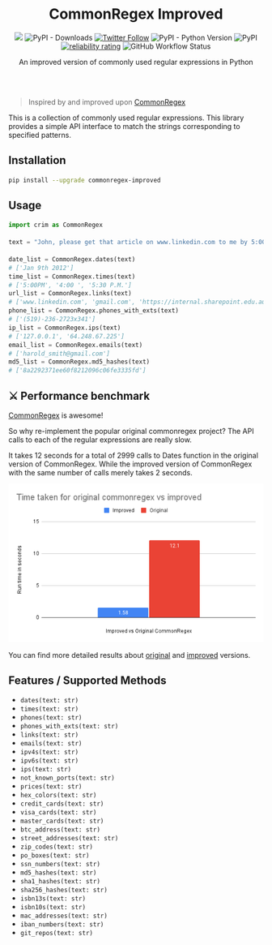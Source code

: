 <br><br>

<h1 align="center">CommonRegex Improved</h1>

<p align="center">
  <a href="/LICENSE"><img src="https://img.shields.io/badge/license-MIT-blue.svg"/></a>
  <!-- <img alt="PyPI - Downloads" src="https://pepy.tech/badge/commonregex-improved/month"> -->
   <img alt="PyPI - Downloads" src="https://pepy.tech/badge/commonregex-improved">
   <a href="https://twitter.com/brootware"><img src="https://img.shields.io/twitter/follow/brootware?style=social" alt="Twitter Follow"></a>
   <img alt="PyPI - Python Version" src="https://img.shields.io/pypi/pyversions/commonregex-improved"> <img alt="PyPI" src="https://img.shields.io/pypi/v/commonregex-improved">
   <a href="https://sonarcloud.io/summary/new_code?id=brootware_commonregex-improved"><img src="https://sonarcloud.io/api/project_badges/measure?project=brootware_commonregex-improved&metric=alert_status" alt="reliability rating"></a>
   <img alt="GitHub Workflow Status" src="https://img.shields.io/github/workflow/status/brootware/commonregex-improved/CI?label=CI&branch=main">
</p>

<p align="center">
  An improved version of commonly used regular expressions in Python
</p>

<br><br>

> Inspired by and improved upon [CommonRegex](https://github.com/madisonmay/CommonRegex)

This is a collection of commonly used regular expressions. This library provides a simple API interface to match the strings corresponding to specified patterns.

## Installation

```bash
pip install --upgrade commonregex-improved
```

## Usage

```python
import crim as CommonRegex

text = "John, please get that article on www.linkedin.com to me by 5:00PM on Jan 9th 2012. 4:00 would be ideal, actually or 5:30 P.M. If you have any questions, You can reach me at (519)-236-2723x341 or get in touch with my associate at harold_smith@gmail.com. You can find my ip address at 127.0.0.1 or at 64.248.67.225. I also have a secret protected with md5 8a2292371ee60f8212096c06fe3335fd. The internal webpage to get the article from is https://internal.sharepoint.edu.au"

date_list = CommonRegex.dates(text)
# ['Jan 9th 2012']
time_list = CommonRegex.times(text)
# ['5:00PM', '4:00 ', '5:30 P.M.']
url_list = CommonRegex.links(text)
# ['www.linkedin.com', 'gmail.com', 'https://internal.sharepoint.edu.au']
phone_list = CommonRegex.phones_with_exts(text)  
# ['(519)-236-2723x341']
ip_list = CommonRegex.ips(text)
# ['127.0.0.1', '64.248.67.225']
email_list = CommonRegex.emails(text)
# ['harold_smith@gmail.com']
md5_list = CommonRegex.md5_hashes(text)
# ['8a2292371ee60f8212096c06fe3335fd']
```

## ⚔️ Performance benchmark

[CommonRegex](https://github.com/madisonmay/CommonRegex) is awesome!

So why re-implement the popular original commonregex project? The API calls to each of the regular expressions are really slow.

It takes 12 seconds for a total of 2999 calls to Dates function in the original version of CommonRegex. While the improved version of CommonRegex with the same number of calls merely takes 2 seconds.

![improved](./benchmark/benchmark.png)

You can find more detailed results about [original](./benchmark/original_cregex_result.pdf) and [improved](./benchmark/cregex_improved_result.pdf) versions.

## Features / Supported Methods

* `dates(text: str)`
* `times(text: str)`
* `phones(text: str)`
* `phones_with_exts(text: str)`
* `links(text: str)`
* `emails(text: str)`
* `ipv4s(text: str)`
* `ipv6s(text: str)`
* `ips(text: str)`
* `not_known_ports(text: str)`
* `prices(text: str)`
* `hex_colors(text: str)`
* `credit_cards(text: str)`
* `visa_cards(text: str)`
* `master_cards(text: str)`
* `btc_address(text: str)`
* `street_addresses(text: str)`
* `zip_codes(text: str)`
* `po_boxes(text: str)`
* `ssn_numbers(text: str)`
* `md5_hashes(text: str)`
* `sha1_hashes(text: str)`
* `sha256_hashes(text: str)`
* `isbn13s(text: str)`
* `isbn10s(text: str)`
* `mac_addresses(text: str)`
* `iban_numbers(text: str)`
* `git_repos(text: str)`

